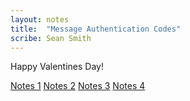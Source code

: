 ```yaml
---
layout: notes
title:  "Message Authentication Codes"
scribe: Sean Smith
---
```


Happy Valentines Day!

[Notes 1](/notes/2-14-17-2.pdf)
[Notes 2](/notes/2-14-17-3.pdf)
[Notes 3](/notes/2-14-17-4.pdf)
[Notes 4](/notes/2-14-17-5.pdf)